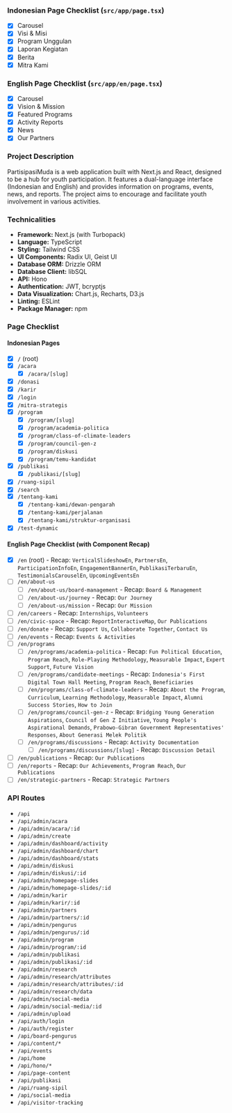 ### Indonesian Page Checklist (`src/app/page.tsx`)
*   [x] Carousel
*   [x] Visi & Misi
*   [x] Program Unggulan
*   [x] Laporan Kegiatan
*   [x] Berita
*   [x] Mitra Kami

### English Page Checklist (`src/app/en/page.tsx`)
*   [x] Carousel
*   [x] Vision & Mission
*   [x] Featured Programs
*   [x] Activity Reports
*   [x] News
*   [x] Our Partners

### Project Description

PartisipasiMuda is a web application built with Next.js and React, designed to be a hub for youth participation. It features a dual-language interface (Indonesian and English) and provides information on programs, events, news, and reports. The project aims to encourage and facilitate youth involvement in various activities.

### Technicalities

*   **Framework:** Next.js (with Turbopack)
*   **Language:** TypeScript
*   **Styling:** Tailwind CSS
*   **UI Components:** Radix UI, Geist UI
*   **Database ORM:** Drizzle ORM
*   **Database Client:** libSQL
*   **API:** Hono
*   **Authentication:** JWT, bcryptjs
*   **Data Visualization:** Chart.js, Recharts, D3.js
*   **Linting:** ESLint
*   **Package Manager:** npm

### Page Checklist

#### Indonesian Pages
*   [x] `/` (root)
*   [x] `/acara`
    *   [x] `/acara/[slug]`
*   [x] `/donasi`
*   [x] `/karir`
*   [x] `/login`
*   [x] `/mitra-strategis`
*   [x] `/program`
    *   [x] `/program/[slug]`
    *   [x] `/program/academia-politica`
    *   [x] `/program/class-of-climate-leaders`
    *   [x] `/program/council-gen-z`
    *   [x] `/program/diskusi`
    *   [x] `/program/temu-kandidat`
*   [x] `/publikasi`
    *   [x] `/publikasi/[slug]`
*   [x] `/ruang-sipil`
*   [x] `/search`
*   [x] `/tentang-kami`
    *   [x] `/tentang-kami/dewan-pengarah`
    *   [x] `/tentang-kami/perjalanan`
    *   [x] `/tentang-kami/struktur-organisasi`
*   [x] `/test-dynamic`

#### English Page Checklist (with Component Recap)

*   [x] `/en` (root) - Recap: `VerticalSlideshowEn`, `PartnersEn`, `ParticipationInfoEn`, `EngagementBannerEn`, `PublikasiTerbaruEn`, `TestimonialsCarouselEn`, `UpcomingEventsEn`
*   [ ] `/en/about-us`
    *   [ ] `/en/about-us/board-management` - Recap: `Board & Management`
    *   [ ] `/en/about-us/journey` - Recap: `Our Journey`
    *   [ ] `/en/about-us/mission` - Recap: `Our Mission`
*   [ ] `/en/careers` - Recap: `Internships`, `Volunteers`
*   [ ] `/en/civic-space` - Recap: `ReportInteractiveMap`, `Our Publications`
*   [ ] `/en/donate` - Recap: `Support Us`, `Collaborate Together`, `Contact Us`
*   [ ] `/en/events` - Recap: `Events & Activities`
*   [ ] `/en/programs`
    *   [ ] `/en/programs/academia-politica` - Recap: `Fun Political Education`, `Program Reach`, `Role-Playing Methodology`, `Measurable Impact`, `Expert Support`, `Future Vision`
    *   [ ] `/en/programs/candidate-meetings` - Recap: `Indonesia's First Digital Town Hall Meeting`, `Program Reach`, `Beneficiaries`
    *   [ ] `/en/programs/class-of-climate-leaders` - Recap: `About the Program`, `Curriculum`, `Learning Methodology`, `Measurable Impact`, `Alumni Success Stories`, `How to Join`
    *   [ ] `/en/programs/council-gen-z` - Recap: `Bridging Young Generation Aspirations`, `Council of Gen Z Initiative`, `Young People's Aspirational Demands`, `Prabowo-Gibran Government Representatives' Responses`, `About Generasi Melek Politik`
    *   [ ] `/en/programs/discussions` - Recap: `Activity Documentation`
        *   [ ] `/en/programs/discussions/[slug]` - Recap: `Discussion Detail`
*   [ ] `/en/publications` - Recap: `Our Publications`
*   [ ] `/en/reports` - Recap: `Our Achievements`, `Program Reach`, `Our Publications`
*   [ ] `/en/strategic-partners` - Recap: `Strategic Partners`

### API Routes

*   `/api`
*   `/api/admin/acara`
*   `/api/admin/acara/:id`
*   `/api/admin/create`
*   `/api/admin/dashboard/activity`
*   `/api/admin/dashboard/chart`
*   `/api/admin/dashboard/stats`
*   `/api/admin/diskusi`
*   `/api/admin/diskusi/:id`
*   `/api/admin/homepage-slides`
*   `/api/admin/homepage-slides/:id`
*   `/api/admin/karir`
*   `/api/admin/karir/:id`
*   `/api/admin/partners`
*   `/api/admin/partners/:id`
*   `/api/admin/pengurus`
*   `/api/admin/pengurus/:id`
*   `/api/admin/program`
*   `/api/admin/program/:id`
*   `/api/admin/publikasi`
*   `/api/admin/publikasi/:id`
*   `/api/admin/research`
*   `/api/admin/research/attributes`
*   `/api/admin/research/attributes/:id`
*   `/api/admin/research/data`
*   `/api/admin/social-media`
*   `/api/admin/social-media/:id`
*   `/api/admin/upload`
*   `/api/auth/login`
*   `/api/auth/register`
*   `/api/board-pengurus`
*   `/api/content/*`
*   `/api/events`
*   `/api/home`
*   `/api/hono/*`
*   `/api/page-content`
*   `/api/publikasi`
*   `/api/ruang-sipil`
*   `/api/social-media`
*   `/api/visitor-tracking`